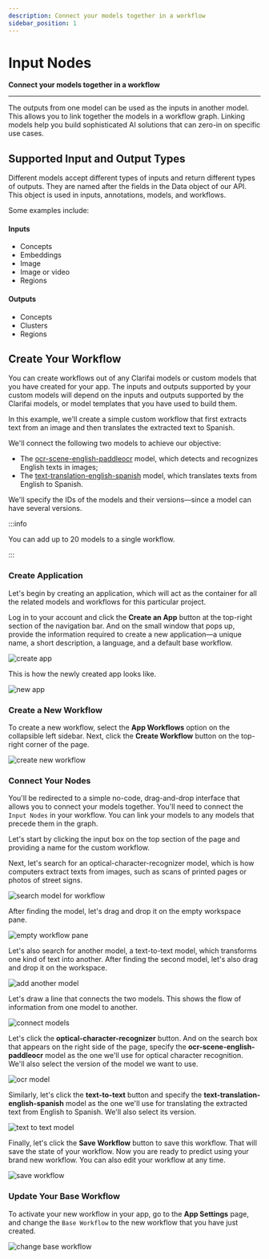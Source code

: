```yaml
---
description: Connect your models together in a workflow
sidebar_position: 1
---
```


# Input Nodes

**Connect your models together in a workflow**
<hr />

The outputs from one model can be used as the inputs in another model. This allows you to link together the models in a workflow graph. Linking models help you build sophisticated AI solutions that can zero-in on specific use cases.

## Supported Input and Output Types

Different models accept different types of inputs and return different types of outputs. They are named after the fields in the Data object of our API. This object is used in inputs, annotations, models, and workflows. 

Some examples include:

#### Inputs

* Concepts
* Embeddings
* Image
* Image or video
* Regions

#### Outputs

* Concepts
* Clusters
* Regions

## Create Your Workflow

You can create workflows out of any Clarifai models or custom models that you have created for your app. The inputs and outputs supported by your custom models will depend on the inputs and outputs supported by the Clarifai models, or model templates that you have used to build them.

In this example, we'll create a simple custom workflow that first extracts text from an image and then translates the extracted text to Spanish.

We'll connect the following two models to achieve our objective:

- The [ocr-scene-english-paddleocr](https://clarifai.com/clarifai/main/models/ocr-scene-english-paddleocr) model, which detects and recognizes English texts in images;
- The [text-translation-english-spanish](https://clarifai.com/helsinkinlp/translation/models/text-translation-english-spanish) model, which translates texts from English to Spanish.

We'll specify the IDs of the models and their versions—since a model can have several versions.

:::info

You can add up to 20 models to a single workflow.

:::
### Create Application

Let's begin by creating an application, which will act as the container for all the related models and workflows for this particular project.

Log in to your account and click the **Create an App** button at the top-right section of the navigation bar. And on the small window that pops up, provide the information required to create a new application—a unique name, a short description, a language, and a default base workflow.

![create app](/img/community_2/input_nodes_create_app.png)

This is how the newly created app looks like.

![new app](/img/community_2/input_nodes_new_app.png)

### Create a New Workflow

To create a new workflow, select the **App Workflows** option on the collapsible left sidebar. Next, click the **Create Workflow** button on the top-right corner of the page.

![create new workflow](/img/community_2/input_nodes_create_new_workflow.png)

### Connect Your Nodes

You'll be redirected to a simple no-code, drag-and-drop interface that allows you to connect your models together. You'll need to connect the `Input Nodes` in your workflow. You can link your models to any models that precede them in the graph.

Let's start by clicking the input box on the top section of the page and providing a name for the custom workflow. 

Next, let's search for an optical-character-recognizer model, which is how computers extract texts from images, such as scans of printed pages or photos of street signs.

![search model for workflow](/img/community_2/input_nodes_search_model.png)

After finding the model, let's drag and drop it on the empty workspace pane. 

![empty workflow pane](/img/community_2/input_nodes_empty_pane.png)

Let's also search for another model, a text-to-text model, which transforms one kind of text into another. After finding the second model, let's also drag and drop it on the workspace.

![add another model](/img/community_2/input_nodes_add_another_model.png)

Let's draw a line that connects the two models. This shows the flow of information from one model to another.

![connect models](/img/community_2/input_nodes_connect_models.png)

Let's click the **optical-character-recognizer** button. And on the search box that appears on the right side of the page, specify the **ocr-scene-english-paddleocr** model as the one we'll use for optical character recognition. We'll also select the version of the model we want to use. 

![ocr model](/img/community_2/input_nodes_ocr_model.png)

Similarly, let's click the **text-to-text** button and specify the **text-translation-english-spanish** model as the one we'll use for translating the extracted text from English to Spanish. We'll also select its version.

![text to text model](/img/community_2/input_nodes_text_to_text.png)

Finally, let's click the **Save Workflow** button to save this workflow. That will save the state of your workflow. Now you are ready to predict using your brand new workflow. You can also edit your workflow at any time.

![save workflow](/img/community_2/input_nodes_save_workflow.png)

### Update Your Base Workflow

To activate your new workflow in your app, go to the **App Settings** page, and change the `Base Workflow` to the new workflow that you have just created.

![change base workflow](/img/community_2/input_nodes_change_base_workflow.png)


